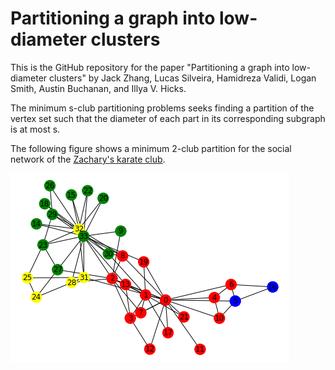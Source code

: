 # Partitioning a graph into low-diameter clusters

This is the GitHub repository for the paper "Partitioning a graph into low-diameter clusters" by Jack Zhang, Lucas Silveira, Hamidreza Validi, Logan Smith, Austin Buchanan, and Illya V. Hicks.

The minimum s-club partitioning problems seeks finding a partition of the vertex set such that the diameter of each part in its corresponding subgraph is at most s. 

The following figure shows a minimum 2-club partition for the social network of the [Zachary's karate club](https://en.wikipedia.org/wiki/Zachary%27s_karate_club).

 
![Figure 1](readme_images/karate_s2.png?raw=true "a minimum 2-club partition of the karate graph")
